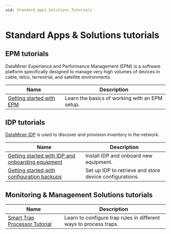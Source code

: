 ```yaml
---
uid: Standard_Apps_Solutions_Tutorials
---
```


# Standard Apps & Solutions tutorials

## EPM tutorials

DataMiner Experience and Performance Management (EPM) is a software platform specifically designed to manage very high volumes of devices in cable, telco, terrestrial, and satellite environments.

| Name | Description |
|--|--|
| [Getting started with EPM](xref:EPM_Introduction_Tutorial) | Learn the basics of working with an EPM setup. |

## IDP tutorials

[DataMiner IDP](xref:SolIDP) is used to discover and provision inventory in the network.

| Name | Description |
|--|--|
| [Getting started with IDP and onboarding equipment](xref:IDP_Tutorial_DiscoveryAndProvisioning) | Install IDP and onboard new equipment. |
| [Getting started with configuration backups](xref:IDP_Tutorial_TakeConfigurationBackup) | Set up IDP to retrieve and store device configurations. |

## Monitoring & Management Solutions tutorials

| Name | Description |
|--|--|
| [Smart Trap Processor Tutorial](xref:Smart_Trap_Processor_Tutorial) | Learn to configure trap rules in different ways to process traps. |
